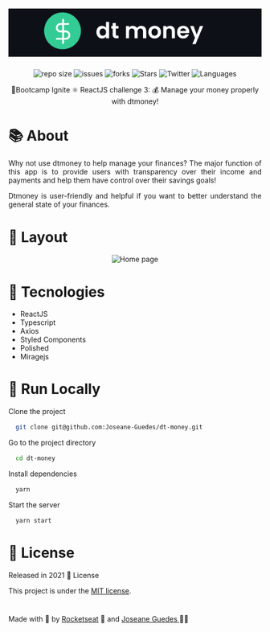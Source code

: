 <h1 align="center">  <img src="./.github/dtmoneylogo.png" width="800px" alt="Home page"> </h1> 

<p align="center">	
   <img alt="repo size" src="https://img.shields.io/github/repo-size/Joseane-Guedes/dt-money" />
    <img alt="issues" src="https://img.shields.io/github/issues/Joseane-Guedes/dt-money" />
  <img alt="forks" src="https://img.shields.io/github/forks/Joseane-Guedes/dt-money"/>
  <img alt="Stars" src="https://img.shields.io/github/stars/Joseane-Guedes/dt-money" />
  <img alt="Twitter" src="https://img.shields.io/twitter/follow/JoseaneGuedes8?style=social">
  <img alt="Languages" src="https://img.shields.io/github/languages/count/Joseane-Guedes/dt-money">
</p>


<p align="center">
    🚀Bootcamp Ignite ⚛️ ReactJS challenge 3: 💰 Manage your money properly with dtmoney!
</p>

# :books: About
<p align="justify">Why not use dtmoney to help manage your finances? The major function of this app is to provide users with transparency over their income and payments and help them have control over their savings goals!</p>

<p align="justify">Dtmoney is user-friendly and helpful if you want to better understand the general state of your finances.</p>

# :art: Layout

<div align="center">
  <p align="center">
    <img src="./.github/dtmoney.gif" width="700px" alt="Home page">
  </p>
</div>

# :rocket: Tecnologies
- ReactJS
- Typescript
- Axios
- Styled Components
- Polished
- Miragejs

# 🔧 Run Locally

Clone the project

```bash
  git clone git@github.com:Joseane-Guedes/dt-money.git
```

Go to the project directory

```bash
  cd dt-money
```

Install dependencies

```bash
  yarn 
```

Start the server

```bash
  yarn start 
```
# :closed_book: License

Released in 2021 :closed_book: License

This project is under the [MIT license](./LICENSE).

#

<!-- <p align="center">
   <b> &#60;/&#62; by <a href="https://www.linkedin.com/in/joseane-guedes/">Joseane Guedes</a></b>
</p> -->

Made with :purple_heart: by [Rocketseat](https://rocketseat.com.br/ignite) :rocket: and [Joseane Guedes ](https://github.com/Joseane-Guedes) :woman_technologist: 


